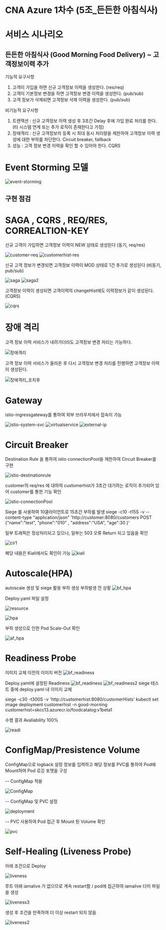 # CNA Azure 1차수 (5조_든든한 아침식사)

# 서비스 시나리오

## 든든한 아침식사 (Good Morning Food Delivery) ~ 고객정보이력 추가

기능적 요구사항

1. 고객이 가입을 하면 신규 고객정보 이력을 생성한다. (res/req)
1. 고객이 기본정보 변경을 하면 고객정보 변경 이력을 생성한다. (pub/sub)
1. 고객 정보가 삭제되면 고객정보 삭제 이력을 생성한다. (pub/sub)

비기능적 요구사항

1. 트랜잭션
    : 신규 고객정보 이력 생성 후 3초간 Delay 후에 가입 완료 처리를 한다. (타 시스템 연계 또는 추가 로직이 존재한다고 가정)
1. 장애격리
    : 신규 고객정보의 등록 시 최대 동시 처리량을 제한하여 고객정보 이력 생성에 대한 부하를 차단한다.  Circuit breaker, fallback
1. 성능
    : 고객 정보 변경 이력을 확인 할 수 있어야 한다. CQRS


# Event Storming 모델
 ![event-storming](https://user-images.githubusercontent.com/38008563/105215660-e1696400-5b94-11eb-9951-642ed55ad159.jpg)

## 구현 점검

# SAGA , CQRS , REQ/RES, CORREALTION-KEY

신규 고객이 가입하면 고객정보 이력이 NEW 상태로 생성된다 (동기, req/res)

![customer-req](https://user-images.githubusercontent.com/38008563/105272559-f4078b80-5bdc-11eb-81df-782b9cac1f28.png)
![customerhist-res](https://user-images.githubusercontent.com/38008563/105274431-83626e00-5be0-11eb-8391-b825f54d2082.png)

신규 고객 정보가 변경되면 고객정보 이력이 MOD 상태로 1건 추가로 생성된다 (비동기, pub/sub)

![saga](https://user-images.githubusercontent.com/38008563/105278153-3f736700-5be8-11eb-848a-0c038a28a95e.png)
![saga2](https://user-images.githubusercontent.com/38008563/105278062-1226b900-5be8-11eb-8979-0100e781963c.png)


고객정보 이력이 생성되면 고객이력의 changeHist에도 이력정보가 같이 생성된다. (CQRS)

![cqrs](https://user-images.githubusercontent.com/38008563/105280034-3a181b80-5bec-11eb-98d9-a4a526e7b5fa.png)


# 장애 격리

고객 정보 이력 서비스가 내려가더라도 고객정보 변경 처리는 가능하다.

![장애격리](https://user-images.githubusercontent.com/38008563/105280560-63857700-5bed-11eb-984f-ffd59d2b4c6b.png)

고객 정보 이력 서비스가 올라온 후 다시 고객정보 변경 처리를 진행하면 고객정보 이력이 생성된다.

![장애격리_조치후](https://user-images.githubusercontent.com/38008563/105280872-28d00e80-5bee-11eb-86c4-e9866013a6b9.png)


# Gateway

istio-ingressgateway를 통하여 외부 브라우저에서 접속이 가능

![istio-system-svc](https://user-images.githubusercontent.com/38008563/105280951-62087e80-5bee-11eb-9a2c-49ee51886f37.png)
![virtualservice](https://user-images.githubusercontent.com/38008563/105282966-d34a3080-5bf2-11eb-86f5-afcc6d7290cd.png)
![external-ip](https://user-images.githubusercontent.com/38008563/105282729-50c17100-5bf2-11eb-9f8a-cb031ec30647.png)

# Circuit Breaker

Destination Rule 을 통하여 istio connectionPool을 제한하여 Circuit Breaker를 구현

![istio-destinationrule](https://user-images.githubusercontent.com/38008563/105283110-22906100-5bf3-11eb-807a-3e7cdbd3e565.png)

customer의 req/res 에 대하여 customerhist가 3초간 대기하는 로직이 추가되어 있어 customer를 통한 기능 확인

![istio-connectionPool](https://user-images.githubusercontent.com/38008563/105240526-6f9f1380-5bb0-11eb-96d4-249cf1b6cbcb.png)


Siege 를 사용하여 10클라이언트로 15초간 부하를 발생
siege -c10 -t15S -v --content-type "application/json" 'http://customer:8080/customers POST {"name":"test", "phone":"010" , "address":"USA", "age":30 }'

일부 트래픽은 정상처리되고 있으나, 일부는 503 오류 Return 되고 있음을 확인

![cir1](https://user-images.githubusercontent.com/38008563/105284235-6c7a4680-5bf5-11eb-8010-b8732c07d4f5.png)

해당 내용은 Kiali에서도 확인이 가능
![kiali](https://user-images.githubusercontent.com/38008563/105283982-e3fba600-5bf4-11eb-8e26-4ba503e1c7d9.png)

# Autoscale(HPA)
autoscale 생성 및 siege 활용 부하 생성
부하발생 전 상황
![bf_hpa](https://user-images.githubusercontent.com/38008563/105285899-a6991780-5bf8-11eb-8e6f-5d8215adf6d6.png)

Deploy.yaml 파일 설정

![resource](https://user-images.githubusercontent.com/38008563/105284399-b105e200-5bf5-11eb-9539-1b7b8fd49ea0.png)


![hpa](https://user-images.githubusercontent.com/38008563/105285771-6c2f7a80-5bf8-11eb-814b-3ffa1e396431.png)

부하 생성으로 인한 Pod Scale-Out 확인

![af_hpa](https://user-images.githubusercontent.com/38008563/105286025-df38f100-5bf8-11eb-828b-4174eb900023.png)


# Readiness Probe

이미지 교체 이전의 이미지 버전
![bf_readiness](https://user-images.githubusercontent.com/38008563/105287113-e2cd7780-5bfa-11eb-8d34-0707544e7f44.png)

Deploy.yaml에 설정된 Readiness
![bf_readiness](https://user-images.githubusercontent.com/38008563/105288780-4eafe000-5bfb-11eb-8ca5-099cb243016e.png)
![bf_readiness2](https://user-images.githubusercontent.com/38008563/105292261-2c6a9200-5bfc-11eb-8894-df431ed342a4.png)
siege 테스트 중에 deploy.yaml 내 이미지 교체

siege -c30 -t300S -v 'http://customerhist:8080/customerHists'
kubectl set image deployment customerhist -n good-morning customerhist=skcc13.azurecr.io/foodcatalog:v1beta1

수행 결과 Avaliability 100%

![readi](https://user-images.githubusercontent.com/38008563/105294473-ba467d00-5bfc-11eb-8ea4-67bd528de4a8.png)

# ConfigMap/Presistence Volume
ConfigMap으로 logback 설정 정보를 입력하고 해당 정보를 PVC를 통하여 Pod에 Mount하여 Pod 로깅 포맷을 구성

-- ConfigMap 적용

![ConfigMap](https://user-images.githubusercontent.com/38008563/105241495-1b486380-5bb1-11eb-8176-6c9c6f68ee6d.png)

-- ConfigMap 및 PVC 설정

![deployment](https://user-images.githubusercontent.com/38008563/105245260-f524c280-5bb4-11eb-9c1b-709106d43ffb.png)

-- PVC 사용하여 Pod 접근 후 Mount 된 Volume 확인

![pvc](https://user-images.githubusercontent.com/38008563/105298114-9a638900-5bfd-11eb-9fdf-fa94b8da9cca.png)

# Self-Healing (Liveness Probe)

아래 조건으로 Deploy

![liveness](https://user-images.githubusercontent.com/38008563/105301682-76ed0e00-5bfe-11eb-9de5-198c50a4c011.png)

루트 아래 iamalive 가 없으므로 계속 restart함 / pod에 접근하여 iamalive 더미 파일을 생성

![liveness3](https://user-images.githubusercontent.com/41769626/105143493-472b0100-5b3f-11eb-992d-e1a1cfc43ca4.PNG)

생성 후 조건을 만족하여 더 이상 restart 되지 않음

![liveness2](https://user-images.githubusercontent.com/41769626/105143524-4eeaa580-5b3f-11eb-9baf-a87c6ea7ada3.PNG)
